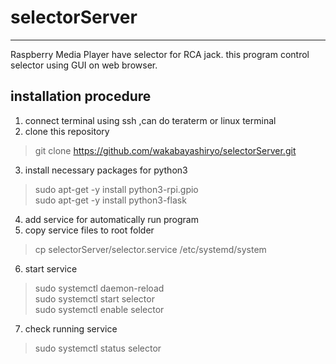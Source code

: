 # selectorServer
---
Raspberry Media Player have selector for RCA jack.
this program control selector using GUI on web browser.

## installation procedure
1. connect terminal using ssh ,can do teraterm or linux terminal
2. clone this repository 
> git clone https://github.com/wakabayashiryo/selectorServer.git
3. install necessary packages for python3
> sudo apt-get -y install python3-rpi.gpio   
> sudo apt-get -y install python3-flask
4. add service for automatically run program
5. copy service files to root folder
> cp selectorServer/selector.service /etc/systemd/system
6. start service
> sudo systemctl daemon-reload   
> sudo systemctl start selector   
> sudo systemctl enable selector   
7. check running service
> sudo systemctl status selector

